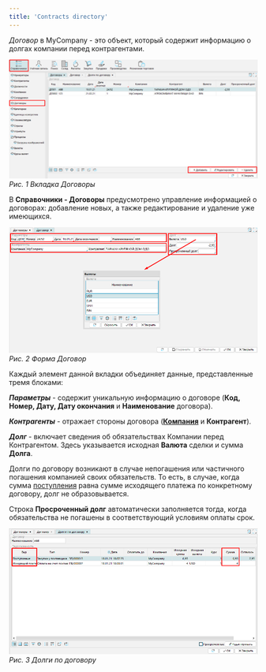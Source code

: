 ```yaml
---
title: 'Contracts directory'
---
```


*Договор* в MyCompany - это объект, который содержит информацию о долгах компании перед контрагентами.

![](images/Contracts_directory_1.png)  
*Рис. 1 Вкладка Договоры*

  

В **Справочники - Договоры** предусмотрено управление информацией о договорах: добавление новых, а также редактирование и удаление уже имеющихся.

  

![](images/Contracts_directory_2.png)  
*Рис. 2 Форма Договор*


Каждый элемент данной вкладки объединяет данные, представленные тремя блоками:

***Параметры*** - содержит уникальную информацию о договоре (**Код, Номер, Дату, Дату окончания** и **Наименование** договора).

***Контрагенты*** - отражает стороны договора (**[Компания](Partners_directory.md)** и **Контрагент**).

***Долг*** - включает сведения об обязательствах Компании перед Контрагентом. Здесь указывается исходная **Валюта** сделки и сумма **Долга**.

Долги по договору возникают в случае непогашения или частичного погашения компанией своих обязательств. То есть, в случае, когда сумма [поступления](Vendor_payments.md) равна сумме исходящего платежа по конкретному договору, долг не образовывается.

Строка **Просроченный долг** автоматически заполняется тогда, когда обязательства не погашены в соответствующий условиям оплаты срок.

![](images/Contracts_directory_3.png)  
*Рис. 3 Долги по договору*

  

  


